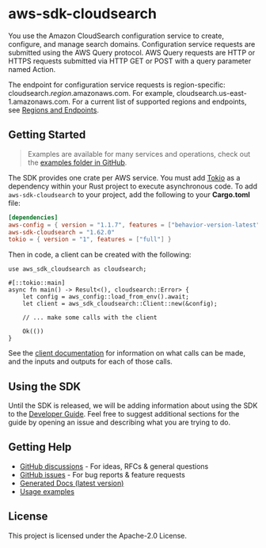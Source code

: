 # aws-sdk-cloudsearch

You use the Amazon CloudSearch configuration service to create, configure, and manage search domains. Configuration service requests are submitted using the AWS Query protocol. AWS Query requests are HTTP or HTTPS requests submitted via HTTP GET or POST with a query parameter named Action.

The endpoint for configuration service requests is region-specific: cloudsearch._region_.amazonaws.com. For example, cloudsearch.us-east-1.amazonaws.com. For a current list of supported regions and endpoints, see [Regions and Endpoints](http://docs.aws.amazon.com/general/latest/gr/rande.html#cloudsearch_region).

## Getting Started

> Examples are available for many services and operations, check out the
> [examples folder in GitHub](https://github.com/awslabs/aws-sdk-rust/tree/main/examples).

The SDK provides one crate per AWS service. You must add [Tokio](https://crates.io/crates/tokio)
as a dependency within your Rust project to execute asynchronous code. To add `aws-sdk-cloudsearch` to
your project, add the following to your **Cargo.toml** file:

```toml
[dependencies]
aws-config = { version = "1.1.7", features = ["behavior-version-latest"] }
aws-sdk-cloudsearch = "1.62.0"
tokio = { version = "1", features = ["full"] }
```

Then in code, a client can be created with the following:

```rust,no_run
use aws_sdk_cloudsearch as cloudsearch;

#[::tokio::main]
async fn main() -> Result<(), cloudsearch::Error> {
    let config = aws_config::load_from_env().await;
    let client = aws_sdk_cloudsearch::Client::new(&config);

    // ... make some calls with the client

    Ok(())
}
```

See the [client documentation](https://docs.rs/aws-sdk-cloudsearch/latest/aws_sdk_cloudsearch/client/struct.Client.html)
for information on what calls can be made, and the inputs and outputs for each of those calls.

## Using the SDK

Until the SDK is released, we will be adding information about using the SDK to the
[Developer Guide](https://docs.aws.amazon.com/sdk-for-rust/latest/dg/welcome.html). Feel free to suggest
additional sections for the guide by opening an issue and describing what you are trying to do.

## Getting Help

* [GitHub discussions](https://github.com/awslabs/aws-sdk-rust/discussions) - For ideas, RFCs & general questions
* [GitHub issues](https://github.com/awslabs/aws-sdk-rust/issues/new/choose) - For bug reports & feature requests
* [Generated Docs (latest version)](https://awslabs.github.io/aws-sdk-rust/)
* [Usage examples](https://github.com/awslabs/aws-sdk-rust/tree/main/examples)

## License

This project is licensed under the Apache-2.0 License.

